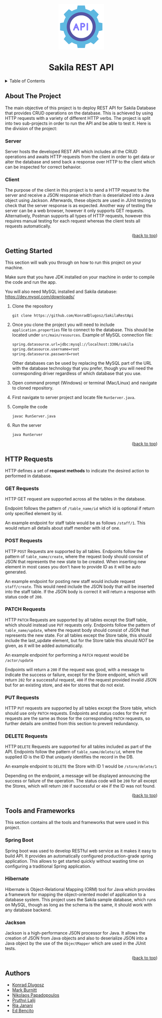 <div id="top"></div>
<div align="center">
   <a href="https://github.com/KonradDlugosz/SakilaRestApi">
    <img src="images/api.png" alt="Logo" width="150" height="150">
  </a>
    <h1 align= "center">Sakila REST API</h1>
</div>
<details>
  <summary>Table of Contents</summary>
  <ol>
    <li>
      <a href="#about-the-project">About The Project</a>
      <ul>
        <li><a href="#server">Server</a></li>
          <li><a href="#client">Client</a></li>
      </ul>
    </li>
    <li><a href="#getting-started">Getting Started</a></li>
    <li>
      <a href="#http-requests">HTTP Requests</a>
      <ul>
        <li><a href="#get-requests">GET Requests</a></li>
          <li><a href="#post-requests">POST Requests</a></li>
          <li><a href="#put-requests">PUT Requests</a></li>
          <li><a href="#delete-requests">DELETE Requests</a></li>
      </ul>
    </li>
      <li><a href="#tools">Tools and Frameworks</a></li>
  </ol>
</details>



## About The Project

The main objective of this project is to deploy REST API for Sakila Database that provides CRUD operations on the database. This is achieved by using HTTP requests with a variety of different HTTP verbs. The project is split into two sub-projects in order to run the API and be able to test it. Here is the division of the project: 

### Server

Server hosts the developed REST API which includes all the CRUD operations and awaits HTTP requests from the client in order to get data or alter the database and send back a response over HTTP to the client which can be inspected for correct behavior.   

### Client

The purpose of the client in this project is to send a HTTP request to the server and receive a JSON response which than is deserialized into a Java object using Jackson. Afterwards, these objects are used in JUnit testing to check that the server response is as expected. Another way of testing the server can be a web browser, however it only supports GET requests. Alternatively, Postman supports all types of HTTP requests, however this requires manual testing for each request whereas the client tests all requests automatically. 

<p align="right">(<a href="#top">back to top</a>)</p>

## Getting Started

This section will walk you through on how to run this project on your machine.

Make sure that you have JDK installed on your machine in order to compile the code and run the app. 

You will also need MySQL installed and Sakila database: https://dev.mysql.com/downloads/

1. Clone the repository

   ```
   git clone https://github.com/KonradDlugosz/SakilaRestApi
   ```

2. Once you clone the project you will need to include `application.properties` file to connect to the database. This should be located under ```src/main/resources```. Example of MySQL connection file:

   ```
   spring.datasource.url=jdbc:mysql://localhost:3306/sakila
   spring.datasource.username=root
   spring.datasource.password=root
   ```
   Other databases can be used by replacing the MySQL part of the URL with the database technology that you prefer, though you will need the corresponding driver regardless of which database that you use.


3. Open command prompt (Windows) or terminal (Mac/Linux) and navigate to cloned repository. 

4. First navigate to server project and locate file `RunServer.java`.

5. Compile the code

   ```
   javac RunServer.java
   ```

6. Run the server

   ```
   java RunServer
   ```

   <p align="right">(<a href="#top">back to top</a>)</p>

## HTTP Requests

HTTP defines a set of **request methods** to indicate the desired action to performed in database. 

### GET Requests

HTTP GET request are supported across all the tables in the database. 

Endpoint follows the pattern of `/table_name/id` which id is optional if return only specified element by id. 

An example endpoint for staff table would be as follows `/staff/1`. This would return all details about staff member with id of one. 

### POST Requests

HTTP ```POST``` Requests are supported by all tables. Endpoints follow the pattern of ```table_name/create```, where the request body should consist of JSON that represents the new state to be created. When inserting new element in most cases you don't have to provide ID as it will be auto generated. 

An example endpoint for posting new staff would include request `staff/create`. This would need include the JSON body that will be inserted into the staff table. If the JSON body is correct it will return a response with status code of `200`.

### PATCH Requests

HTTP ```PATCH``` Requests are supported by all tables except the Staff table, which should instead use ```PUT``` requests only.
Endpoints follow the pattern of ```table_name/update```, where the request body should consist of JSON that represents the new state.
For all tables except the Store table, this should include the last_update element, but for the Store table this should *NOT* be given, as it will be added automatically.

An example endpoint for performing a ```PATCH``` request would be ```/actor/update```

Endpoints will return a ```200``` if the request was good, with a message to indicate the success or failure, except for the Store endpoint, which will return ```202``` for a successful request, ```400``` if the request provided invalid JSON but for an existing store, and ```404``` for stores that do not exist. 

### PUT Requests 

HTTP ```PUT``` requests are supported by all tables except the Store table, which should use only ```PATCH``` requests. Endpoints and status codes for the ```PUT``` requests are the same as those for the corresponding ```PATCH``` requests, so further details are omitted from this section to prevent redundancy. 

### DELETE Requests

HTTP ```DELETE``` Requests are supported for all tables included as part of the API. Endpoints follow the pattern of ```table_name/delete/id```, where the supplied ID is the ID that uniquely identifies the record in the DB.

An example endpoint to ```DELETE``` the Store with ID 1 would be ```/store/delete/1```

Depending on the endpoint, a message will be displayed announcing the success or failure of the operation. The status code will be ```200``` for all except the Stores, which will return ```200``` if successful or ```404``` if the ID was not found.


<p align="right">(<a href="#top">back to top</a>)</p>



## Tools and Frameworks

This section contains all the tools and frameworks that were used in this project. 

### Spring Boot

Spring boot was used to develop RESTful web service as it makes it easy to build API. It provides an automatically configured production-grade spring application. This allows to get started quickly without wasting time on configuring a traditional Spring application. 

### Hibernate

Hibernate is Object-Relational Mapping (ORM) tool for Java which provides a framework for mapping the object-oriented model of application to a database system. This project uses the Sakila sample database, which runs on MySQL, though as long as the schema is the same, it should work with any database backend. 

### Jackson 

Jackson is a high-performance JSON processor for Java. It allows the creation of JSON from Java objects and also to deserialize JSON into a Java object by the use of the ```ObjectMapper``` which are used in the JUnit tests.   

<p align="right">(<a href="#top">back to top</a>)</p>

## Authors

* [Konrad Dlugosz](https://github.com/KonradDlugosz)
* [Mark Burnitt](https://github.com/djfrigid)
* [Nikolaos Papadopoulos](https://github.com/Moodhunter34)
* [Pruthvi Lalij](https://github.com/pruthvi-lalji)
* [Ria Janani](https://github.com/Ria622)
* [Ed Bencito](https://github.com/EdBencito) 
